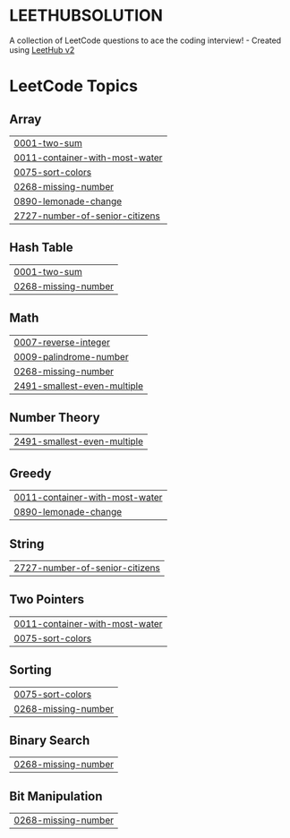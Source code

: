 # LEETHUBSOLUTION
A collection of LeetCode questions to ace the coding interview! - Created using [LeetHub v2](https://github.com/arunbhardwaj/LeetHub-2.0)

<!---LeetCode Topics Start-->
# LeetCode Topics
## Array
|  |
| ------- |
| [0001-two-sum](https://github.com/Suryansh23-IT/LEETHUBSOLUTION/tree/master/0001-two-sum) |
| [0011-container-with-most-water](https://github.com/Suryansh23-IT/LEETHUBSOLUTION/tree/master/0011-container-with-most-water) |
| [0075-sort-colors](https://github.com/Suryansh23-IT/LEETHUBSOLUTION/tree/master/0075-sort-colors) |
| [0268-missing-number](https://github.com/Suryansh23-IT/LEETHUBSOLUTION/tree/master/0268-missing-number) |
| [0890-lemonade-change](https://github.com/Suryansh23-IT/LEETHUBSOLUTION/tree/master/0890-lemonade-change) |
| [2727-number-of-senior-citizens](https://github.com/Suryansh23-IT/LEETHUBSOLUTION/tree/master/2727-number-of-senior-citizens) |
## Hash Table
|  |
| ------- |
| [0001-two-sum](https://github.com/Suryansh23-IT/LEETHUBSOLUTION/tree/master/0001-two-sum) |
| [0268-missing-number](https://github.com/Suryansh23-IT/LEETHUBSOLUTION/tree/master/0268-missing-number) |
## Math
|  |
| ------- |
| [0007-reverse-integer](https://github.com/Suryansh23-IT/LEETHUBSOLUTION/tree/master/0007-reverse-integer) |
| [0009-palindrome-number](https://github.com/Suryansh23-IT/LEETHUBSOLUTION/tree/master/0009-palindrome-number) |
| [0268-missing-number](https://github.com/Suryansh23-IT/LEETHUBSOLUTION/tree/master/0268-missing-number) |
| [2491-smallest-even-multiple](https://github.com/Suryansh23-IT/LEETHUBSOLUTION/tree/master/2491-smallest-even-multiple) |
## Number Theory
|  |
| ------- |
| [2491-smallest-even-multiple](https://github.com/Suryansh23-IT/LEETHUBSOLUTION/tree/master/2491-smallest-even-multiple) |
## Greedy
|  |
| ------- |
| [0011-container-with-most-water](https://github.com/Suryansh23-IT/LEETHUBSOLUTION/tree/master/0011-container-with-most-water) |
| [0890-lemonade-change](https://github.com/Suryansh23-IT/LEETHUBSOLUTION/tree/master/0890-lemonade-change) |
## String
|  |
| ------- |
| [2727-number-of-senior-citizens](https://github.com/Suryansh23-IT/LEETHUBSOLUTION/tree/master/2727-number-of-senior-citizens) |
## Two Pointers
|  |
| ------- |
| [0011-container-with-most-water](https://github.com/Suryansh23-IT/LEETHUBSOLUTION/tree/master/0011-container-with-most-water) |
| [0075-sort-colors](https://github.com/Suryansh23-IT/LEETHUBSOLUTION/tree/master/0075-sort-colors) |
## Sorting
|  |
| ------- |
| [0075-sort-colors](https://github.com/Suryansh23-IT/LEETHUBSOLUTION/tree/master/0075-sort-colors) |
| [0268-missing-number](https://github.com/Suryansh23-IT/LEETHUBSOLUTION/tree/master/0268-missing-number) |
## Binary Search
|  |
| ------- |
| [0268-missing-number](https://github.com/Suryansh23-IT/LEETHUBSOLUTION/tree/master/0268-missing-number) |
## Bit Manipulation
|  |
| ------- |
| [0268-missing-number](https://github.com/Suryansh23-IT/LEETHUBSOLUTION/tree/master/0268-missing-number) |
<!---LeetCode Topics End-->